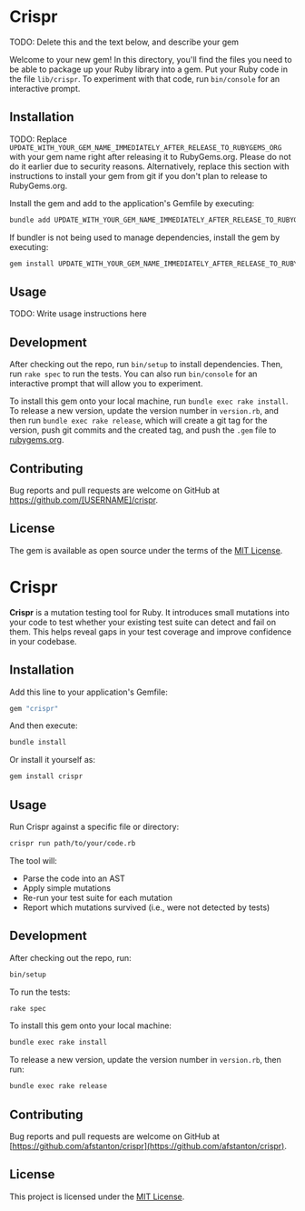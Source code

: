 # Crispr

TODO: Delete this and the text below, and describe your gem

Welcome to your new gem! In this directory, you'll find the files you need to be able to package up your Ruby library into a gem. Put your Ruby code in the file `lib/crispr`. To experiment with that code, run `bin/console` for an interactive prompt.

## Installation

TODO: Replace `UPDATE_WITH_YOUR_GEM_NAME_IMMEDIATELY_AFTER_RELEASE_TO_RUBYGEMS_ORG` with your gem name right after releasing it to RubyGems.org. Please do not do it earlier due to security reasons. Alternatively, replace this section with instructions to install your gem from git if you don't plan to release to RubyGems.org.

Install the gem and add to the application's Gemfile by executing:

```bash
bundle add UPDATE_WITH_YOUR_GEM_NAME_IMMEDIATELY_AFTER_RELEASE_TO_RUBYGEMS_ORG
```

If bundler is not being used to manage dependencies, install the gem by executing:

```bash
gem install UPDATE_WITH_YOUR_GEM_NAME_IMMEDIATELY_AFTER_RELEASE_TO_RUBYGEMS_ORG
```

## Usage

TODO: Write usage instructions here

## Development

After checking out the repo, run `bin/setup` to install dependencies. Then, run `rake spec` to run the tests. You can also run `bin/console` for an interactive prompt that will allow you to experiment.

To install this gem onto your local machine, run `bundle exec rake install`. To release a new version, update the version number in `version.rb`, and then run `bundle exec rake release`, which will create a git tag for the version, push git commits and the created tag, and push the `.gem` file to [rubygems.org](https://rubygems.org).

## Contributing

Bug reports and pull requests are welcome on GitHub at https://github.com/[USERNAME]/crispr.

## License

The gem is available as open source under the terms of the [MIT License](https://opensource.org/licenses/MIT).

# Crispr

**Crispr** is a mutation testing tool for Ruby. It introduces small mutations into your code to test whether your existing test suite can detect and fail on them. This helps reveal gaps in your test coverage and improve confidence in your codebase.

## Installation

Add this line to your application's Gemfile:

```ruby
gem "crispr"
```

And then execute:

```bash
bundle install
```

Or install it yourself as:

```bash
gem install crispr
```

## Usage

Run Crispr against a specific file or directory:

```bash
crispr run path/to/your/code.rb
```

The tool will:
- Parse the code into an AST
- Apply simple mutations
- Re-run your test suite for each mutation
- Report which mutations survived (i.e., were not detected by tests)

## Development

After checking out the repo, run:

```bash
bin/setup
```

To run the tests:

```bash
rake spec
```

To install this gem onto your local machine:

```bash
bundle exec rake install
```

To release a new version, update the version number in `version.rb`, then run:

```bash
bundle exec rake release
```

## Contributing

Bug reports and pull requests are welcome on GitHub at [https://github.com/afstanton/crispr](https://github.com/afstanton/crispr).

## License

This project is licensed under the [MIT License](https://opensource.org/licenses/MIT).
